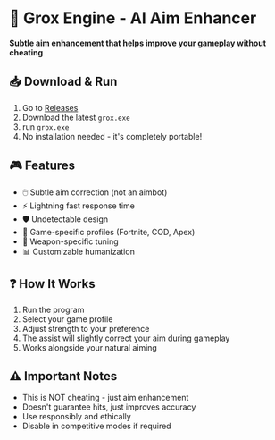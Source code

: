 # 🎯 Grox Engine - AI Aim Enhancer


**Subtle aim enhancement that helps improve your gameplay without cheating**

## 📥 Download & Run
1. Go to [Releases](https://github.com/xlelord9292/Grox-Engine/releases)
2. Download the latest `grox.exe`
3. run `grox.exe`
4. No installation needed - it's completely portable!

## 🎮 Features
- 🖱️ Subtle aim correction (not an aimbot)
- ⚡ Lightning fast response time
- 🛡️ Undetectable design
- 🎯 Game-specific profiles (Fortnite, COD, Apex)
- 🔫 Weapon-specific tuning
- 📊 Customizable humanization

## ❓ How It Works
1. Run the program
2. Select your game profile
3. Adjust strength to your preference
4. The assist will slightly correct your aim during gameplay
5. Works alongside your natural aiming

## ⚠️ Important Notes
- This is NOT cheating - just aim enhancement
- Doesn't guarantee hits, just improves accuracy
- Use responsibly and ethically
- Disable in competitive modes if required
